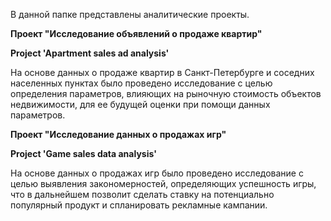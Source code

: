 В данной папке представлены аналитические проекты.

**Проект "Исследование объявлений о продаже квартир"**

**Project 'Apartment sales ad analysis'**

На основе данных о продаже квартир в Санкт-Петербурге и соседних населенных пунктах было проведено исследование с целью определения параметров, влияющих на рыночную стоимость объектов недвижимости, для ее будущей оценки при помощи данных параметров.

**Проект "Исследование данных о продажах игр"**

**Project 'Game sales data analysis'**

На основе данных о продажах игр было проведено исследование с целью выявления закономерностей, определяющих успешность игры, что в дальнейшем позволит сделать ставку на потенциально популярный продукт и спланировать рекламные кампании.
